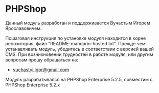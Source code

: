 # PHPShop
Данный модуль разработан и поддерживается Вучастым Игорем Ярославовичем.

Пошаговая инструкция по установке модуля находится в корне репозитория, файл "README-mandarin-hosted.txt". Прежде чем устанавливать модуль, убедитесь в соответствии с версией вашей CMS.
При возникновении трудностей в работе модуля, или другим вопросам прошу обращаться на:
- vuchastyi.igor@gmail.com

Модуль разрабатывался на PHPShop Enterprise 5.2.5, совместим с PHPShop Enterprise 5.2.x
